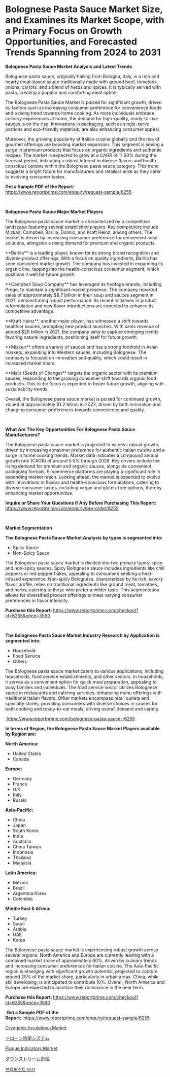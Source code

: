 <p><h1>Bolognese Pasta Sauce Market Size, and Examines its Market Scope, with a Primary Focus on Growth Opportunities, and Forecasted Trends Spanning from 2024 to 2031</h1></p><p><strong>Bolognese Pasta Sauce Market Analysis and Latest Trends</strong></p>
<p><p>Bolognese pasta sauce, originally hailing from Bologna, Italy, is a rich and hearty meat-based sauce traditionally made with ground beef, tomatoes, onions, carrots, and a blend of herbs and spices. It is typically served with pasta, creating a popular and comforting meal option.</p><p>The Bolognese Pasta Sauce Market is poised for significant growth, driven by factors such as increasing consumer preference for convenience foods and a rising trend towards home cooking. As more individuals embrace culinary experiences at home, the demand for high-quality, ready-to-use sauces is on the rise. Innovations in packaging, such as single-serve portions and eco-friendly materials, are also enhancing consumer appeal.</p><p>Moreover, the growing popularity of Italian cuisine globally and the rise of gourmet offerings are boosting market expansion. This segment is seeing a surge in premium products that focus on organic ingredients and authentic recipes. The market is expected to grow at a CAGR of 11.60% during the forecast period, indicating a robust interest in diverse flavors and health-conscious options within the Bolognese pasta sauce category. This trend suggests a bright future for manufacturers and retailers alike as they cater to evolving consumer tastes.</p></p>
<p><strong>Get a Sample PDF of the Report:&nbsp;</strong> <a href="https://www.reportprime.com/enquiry/request-sample/6255">https://www.reportprime.com/enquiry/request-sample/6255</a></p>
<p>&nbsp;</p>
<p><strong>Bolognese Pasta Sauce Major Market Players</strong></p>
<p><p>The Bolognese pasta sauce market is characterized by a competitive landscape featuring several established players. Key competitors include Mizkan, Campbell, Barilla, Dolmio, and Kraft Heinz, among others. The market is driven by increasing consumer preference for convenient meal solutions, alongside a rising demand for premium and organic products.</p><p>**Barilla** is a leading player, known for its strong brand recognition and diverse product offerings. With a focus on quality ingredients, Barilla has seen consistent market growth. The company has invested in expanding its organic line, tapping into the health-conscious consumer segment, which positions it well for future growth.</p><p>**Campbell Soup Company** has leveraged its heritage brands, including Prego, to maintain a significant market presence. The company reported sales of approximately $8.7 billion in their soup and sauces segment in 2021, demonstrating robust performance. Its recent initiatives in product reformulation and new flavor introductions are expected to enhance its competitive advantage.</p><p>**Kraft Heinz**, another major player, has witnessed a shift towards healthier sauces, prompting new product launches. With sales revenue of around $26 billion in 2021, the company aims to capture emerging trends favoring natural ingredients, positioning itself for future growth.</p><p>**Mizkan** offers a variety of sauces and has a strong foothold in Asian markets, expanding into Western sauces, including Bolognese. The company is focused on innovation and quality, which could result in increased market share.</p><p>**Mars (Seeds of Change)** targets the organic sector with its premium sauces, responding to the growing consumer shift towards organic food products. This niche focus is expected to foster future growth, aligning with sustainability trends.</p><p>Overall, the Bolognese pasta sauce market is poised for continued growth, valued at approximately $1.2 billion in 2022, driven by both innovation and changing consumer preferences towards convenience and quality.</p></p>
<p>&nbsp;</p>
<p><strong>What Are The Key Opportunities For Bolognese Pasta Sauce Manufacturers?</strong></p>
<p><p>The Bolognese pasta sauce market is projected to witness robust growth, driven by increasing consumer preference for authentic Italian cuisine and a surge in home cooking trends. Market data indicates a compound annual growth rate (CAGR) of around 5.5% through 2028. Key drivers include the rising demand for premium and organic sauces, alongside convenient packaging formats. E-commerce platforms are playing a significant role in expanding market reach. Looking ahead, the market is expected to evolve with innovations in flavors and health-conscious formulations, catering to diverse consumer tastes, including vegan and gluten-free options, thereby enhancing market opportunities.</p></p>
<p><strong>Inquire or Share Your Questions If Any Before Purchasing This Report:</strong> <a href="https://www.reportprime.com/enquiry/pre-order/6255">https://www.reportprime.com/enquiry/pre-order/6255</a></p>
<p>&nbsp;</p>
<p><strong>Market Segmentation</strong></p>
<p><strong>The Bolognese Pasta Sauce Market Analysis by types is segmented into:</strong></p>
<p><ul><li>Spicy Sauce</li><li>Non-Spicy Sauce</li></ul></p>
<p><p>The Bolognese pasta sauce market is divided into two primary types: spicy and non-spicy sauces. Spicy Bolognese sauce includes ingredients like chili peppers or red pepper flakes, appealing to consumers seeking a heat-infused experience. Non-spicy Bolognese, characterized by its rich, savory flavor profile, relies on traditional ingredients like ground meat, tomatoes, and herbs, catering to those who prefer a milder taste. This segmentation allows for diversified product offerings to meet varying consumer preferences in flavor intensity.</p></p>
<p><strong>Purchase this Report:&nbsp;</strong><a href="https://www.reportprime.com/checkout?id=6255&price=3590">https://www.reportprime.com/checkout?id=6255&price=3590</a></p>
<p>&nbsp;</p>
<p><strong>The Bolognese Pasta Sauce Market Industry Research by Application is segmented into:</strong></p>
<p><ul><li>Household</li><li>Food Service</li><li>Others</li></ul></p>
<p><p>The Bolognese pasta sauce market caters to various applications, including households, food service establishments, and other sectors. In households, it serves as a convenient option for quick meal preparation, appealing to busy families and individuals. The food service sector utilizes Bolognese sauce in restaurants and catering services, enhancing menu offerings with traditional Italian flavors. Other markets encompass retail outlets and specialty stores, providing consumers with diverse choices in sauces for both cooking and ready-to-eat meals, driving overall demand and variety.</p></p>
<p><a href="https://www.reportprime.com/bolognese-pasta-sauce-r6255">&nbsp;https://www.reportprime.com/bolognese-pasta-sauce-r6255</a></p>
<p><strong>In terms of Region, the Bolognese Pasta Sauce Market Players available by Region are:</strong></p>
<p>
    <p> <strong> North America: </strong>
        <ul>
            <li>United States</li>
            <li>Canada</li>
        </ul>
        </p> 
    <p> <strong> Europe: </strong>
        <ul>
            <li>Germany</li>
            <li>France</li>
            <li>U.K.</li>
            <li>Italy</li>
            <li>Russia</li>
        </ul>
        </p> 
    <p> <strong> Asia-Pacific: </strong>
        <ul>
            <li>China</li>
            <li>Japan</li>
            <li>South Korea</li>
            <li>India</li>
            <li>Australia</li>
            <li>China Taiwan</li>
            <li>Indonesia</li>
            <li>Thailand</li>
            <li>Malaysia</li>
        </ul>
        </p> 
    <p> <strong> Latin America: </strong>
        <ul>
            <li>Mexico</li>
            <li>Brazil</li>
            <li>Argentina Korea</li>
            <li>Colombia</li>
        </ul>
        </p> 
    <p> <strong> Middle East & Africa: </strong>
        <ul>
            <li>Turkey</li>
            <li>Saudi</li>
            <li>Arabia</li>
            <li>UAE</li>
            <li>Korea</li>
        </ul>
    </p>
    </p>
<p><p>The Bolognese pasta sauce market is experiencing robust growth across several regions. North America and Europe are currently leading with a combined market share of approximately 60%, driven by culinary trends and increasing consumer preferences for Italian cuisine. The Asia-Pacific region is emerging with significant growth potential, projected to capture around 25% of the market share, particularly in urban areas. China, while still developing, is anticipated to contribute 10%. Overall, North America and Europe are expected to maintain their dominance in the near term.</p></p>
<p><strong>Purchase this Report: </strong><a href="https://www.reportprime.com/checkout?id=6255&price=3590">https://www.reportprime.com/checkout?id=6255&price=3590</a></p>
<p>&nbsp;<strong>Get a Sample PDF of the Report:&nbsp;&nbsp;</strong><a href="https://www.reportprime.com/enquiry/request-sample/6255">https://www.reportprime.com/enquiry/request-sample/6255</a></p>
<p><strong></strong></p>
<p><p><a href="https://medium.com/@stephanmorissette/global-cryogenic-insulations-industry-types-applications-market-players-regional-growth-79618d7ace3f">Cryogenic Insulations Market</a></p><p><a href="https://medium.com/@skylarreilly36/%E3%83%89%E3%83%AD%E3%83%BC%E3%83%B3%E9%98%B2%E5%BE%A1%E3%82%B7%E3%82%B9%E3%83%86%E3%83%A0%E5%B8%82%E5%A0%B4-2024%E5%B9%B4%E3%81%8B%E3%82%892031%E5%B9%B4%E3%81%AE%E3%82%B0%E3%83%AD%E3%83%BC%E3%83%90%E3%83%AB%E5%B8%82%E5%A0%B4%E3%81%AE%E6%B4%9E%E5%AF%9F%E3%81%A8%E8%B2%A9%E5%A3%B2%E3%83%88%E3%83%AC%E3%83%B3%E3%83%89-5465d07858bd">ドローン防衛システム</a></p><p><a href="https://issuu.com/reportprime-2/docs/plaque-indicators-market-size-2030._6f29f8765fea3b">Plaque Indicators Market</a></p><p><a href="https://medium.com/@skylarreilly36/%E3%83%80%E3%82%A6%E3%83%B3%E3%82%B9%E3%83%88%E3%83%AA%E3%83%BC%E3%83%A0%E5%87%A6%E7%90%86%E5%B8%82%E5%A0%B4-%E3%82%B0%E3%83%AD%E3%83%BC%E3%83%90%E3%83%AB%E5%B8%82%E5%A0%B4%E3%82%B7%E3%82%A7%E3%82%A2%E3%81%A8%E3%83%A9%E3%83%B3%E3%82%AD%E3%83%B3%E3%82%B0-%E7%B7%8F%E5%90%88%E7%9A%84%E3%81%AA%E5%A3%B2%E4%B8%8A%E3%81%A8%E9%9C%80%E8%A6%81%E4%BA%88%E6%B8%AC2024%E5%B9%B4-2031%E5%B9%B4-1ed35330e061">ダウンストリーム処理</a></p><p><a href="https://medium.com/@darrylnorton87/%EC%95%84%EC%B9%A8-%EC%8B%9D%EC%82%AC-%EA%B8%B0%EA%B3%84-%EC%8B%9C%EC%9E%A5%EC%9D%98-%ED%98%84%EC%9E%AC-%EB%B0%8F-%EB%AF%B8%EB%9E%98-%EC%A0%84%EB%A7%9D%EC%9D%80-%EB%AC%B4%EC%97%87%EC%9E%85%EB%8B%88%EA%B9%8C-%EC%8B%9C%EC%9E%A5-%EB%B6%84%EC%84%9D-%EB%B0%8F-%ED%96%A5%ED%9B%84-%EB%B0%A9%ED%96%A5-2024-2031-c7bcf04e3f6a">브랙퍼스트 머신</a></p></p>